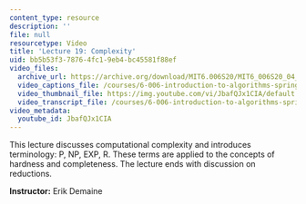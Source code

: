 ```yaml
---
content_type: resource
description: ''
file: null
resourcetype: Video
title: 'Lecture 19: Complexity'
uid: bb5b53f3-7876-4fc1-9eb4-bc45581f88ef
video_files:
  archive_url: https://archive.org/download/MIT6.006S20/MIT6_006S20_04_30_Lecture_19_300k.mp4
  video_captions_file: /courses/6-006-introduction-to-algorithms-spring-2020/d0bd6e42f538530783880471ab94b53f_JbafQJx1CIA.vtt
  video_thumbnail_file: https://img.youtube.com/vi/JbafQJx1CIA/default.jpg
  video_transcript_file: /courses/6-006-introduction-to-algorithms-spring-2020/2967982adb48eed556a1aead7b8be938_JbafQJx1CIA.pdf
video_metadata:
  youtube_id: JbafQJx1CIA
---
```


This lecture discusses computational complexity and introduces terminology: P, NP, EXP, R. These terms are applied to the concepts of hardness and completeness. The lecture ends with discussion on reductions.

**Instructor:** Erik Demaine